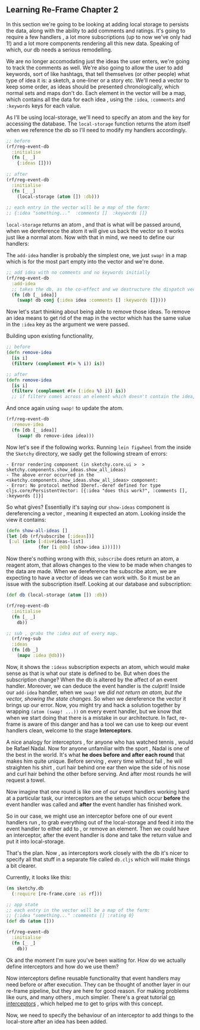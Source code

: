 ## Learning Re-Frame Chapter 2

In this section we're going to be looking at adding local storage to persists the data, along with the ability to add 
comments and ratings. It's going to require a few handlers , a lot more subscriptions (up to now we've only had 1!) and a 
lot more components rendering all this new data. Speaking of which, our db needs a serious remodelling.

We are no longer accomodating just the ideas the user enters, we're going to track the comments as well. We're also going to allow the user to add keywords, sort of like hashtags, that tell themselves (or other people) what type of idea it is: a sketch, a one-liner or a story etc. We'll need a vector to keep some order, as ideas should be presented chronologically, which normal sets and maps don't do. Each element in the vector will be a map, which contains all the data for each idea , using the `:idea`, `:comments` and `:keywords` keys for each value. 

As I'll be using local-storage, we'll need to specify an atom and the key for accessing the database. The `local-storage` function returns the atom itself when we reference the db so I'll need to modify my handlers accordingly.

  ```Clojure
  ;; before
  (rf/reg-event-db
    :initialise
    (fn [_ _]
      {:ideas []}))
      
  ;; after    
  (rf/reg-event-db
    :initialise
    (fn [_ _]
      (local-storage (atom []) :db)))
      
  ;; each entry in the vector will be a map of the form:
  ;; {:idea "something..."  :comments []  :keywords []}    
  ```
`local-storage` returns an atom , and that is what will be passed around, when we dereference the atom it will give us back the vector so it works just like a normal atom. Now with that in mind, we need to define our handlers:

The `add-idea` handler is probably the simplest one, we just `swap!` in a map which is for the most part empty into the vector and we're done.

  ```Clojure
  ;; add idea with no comments and no keywords initially
  (rf/reg-event-db
    :add-idea
    ;; takes the db, as the co-effect and we destructure the dispatch vector like always
    (fn [db [_ idea]]
      (swap! db conj {:idea idea :comments [] :keywords []})))
  ```
Now let's start thinking about being able to remove those ideas. To remove an idea means to get rid of the map in the vector which has the same value in the `:idea` key as the argument we were passed. 

Building upon existing functionality,

  ```Clojure
  ;; before
  (defn remove-idea
    [is i]
    (filterv (complement #(= % i)) is))
  
  ;; after
  (defn remove-idea
    [is i]
    (filterv (complement #(= (:idea %) i)) is))
    ;; if filterv comes across an element which doesn't contain the idea, leave it in.
  ```

And once again using `swap!` to update the atom.

  ```Clojure
  (rf/reg-event-db
    :remove-idea
    (fn [db [_ idea]]
      (swap! db remove-idea idea)))
  ```

Now let's see if the following works. Running `lein figwheel` from the inside the `Sketchy` directory, we sadly get the following stream of errors:

  ```
  - Error rendering component (in sketchy.core.ui >  > sketchy.components.show_ideas.show_all_ideas)
  - The above error occurred in the <sketchy.components.show_ideas.show_all_ideas> component:
  - Error: No protocol method IDeref.-deref defined for type cljs.core/PersistentVector: [{:idea "does this work?", :comments [], :keywords []}]
  ```
So what gives? Essentially it's saying our `show-ideas` component is dereferencing a vector , meaning it expected an atom. Looking inside the view it contains:

  ```Clojure
(defn show-all-ideas []
 (let [db (rf/subscribe [:ideas])] 
   [:ul (into [:div#ideas-list] 
              (for [i @db] (show-idea i)))]))
  ```
Now there's nothing wrong with *this*, `subscribe` does return an atom, a reagent atom, that allows changes to the view to be made when changes to the data are made. When we dereference the subscribe atom, we are expecting to have a vector of ideas we can work with. So it must be an issue with the subscription itself. Looking at our database and subscription:

  ```Clojure
  (def db (local-storage (atom []) :db))

  (rf/reg-event-db
    :initialise
    (fn [_ _]
      db))

  ;; sub , grabs the :idea out of every map.
    (rf/reg-sub
    :ideas
    (fn [db _]
      (mapv :idea @db)))
  ```
Now, it shows the `:ideas` subscription expects an atom, which would make sense as that is what our state is defined to be. But when does the subscription change? When the db is altered by the affect of an event handler. Moreover, we can deduce the event handler is the culprit! Inside our `add-idea` handler, when we `swap!` we *did not return an atom, but the vector, showing the state changes*. So when we dereference the vector it brings up our error. Now, you might try and hack a solution together by wrapping `(atom (swap! ...))` on every event handler, but we know that when we start doing that there is a mistake in our architecture. In fact, re-frame is aware of this danger and has a tool we can use to keep our event handlers clean, welcome to the stage **Interceptors**.

A nice analogy for interceptors , for anyone who has watched tennis , would be Rafael Nadal. Now for anyone unfamiliar with the sport , Nadal is one of the best in the world. It's what **he does before and after each round** that makes him quite unique. Before serving , every time without fail ,  he will straighten his shirt , curl hair behind one ear then wipe the side of his nose and curl hair behind the other before serving. And after most rounds he will request a towel.

Now imagine that one round is like one of our event handlers working hard at a particular task, our interceptors are the setups which occur **before** the event handler was called and **after** the event handler has finished work. 

So in our case, we might use an interceptor before one of our event handlers run , to grab everything out of the local-storage and feed it into the event handler to either add to , or remove an element. Then we could have an interceptor, after the event handler is done and take the return value and put it into local-storage. 

That's the plan. Now , as interceptors work closely with the db it's nicer to specify all that stuff in a separate file called `db.cljs` which will make things a bit clearer. 

Currently, it looks like this:

  ```Clojure
  (ns sketchy.db 
    (:require [re-frame.core :as rf]))

  ;; app state
  ;; each entry in the vector will be a map of the form:
  ;; {:idea "something..." :comments [] :rating 0}
  (def db (atom []))

  (rf/reg-event-db
    :initialise
    (fn [_ _]
      db))
  ```
  
Ok and the moment I'm sure you've been waiting for. How do we actually define interceptors and how do we use them?

Now interceptors define reusable functionality that event handlers may need before or after execution. They can be thought of another layer in our re-frame pipeline, but they are here for good reason. For making problems like ours, and many others , much simpler. There's a great tutorial [on interceptors](https://purelyfunctional.tv/guide/re-frame-building-blocks/#interceptors) , which helped me to get to grips with this concept.

Now, we need to specify the behaviour of an interceptor to add things to the local-store after an idea has been added.

  
